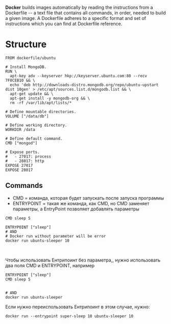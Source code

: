 **Docker** builds images automatically by reading the instructions from a Dockerfile -- a text file that contains all commands, in order, needed to build a given image. A Dockerfile adheres to a specific format and set of instructions which you can find at Dockerfile reference.

# Structure 

```
FROM dockerfile/ubuntu

# Install MongoDB.
RUN \
  apt-key adv --keyserver hkp://keyserver.ubuntu.com:80 --recv 7F0CEB10 && \
  echo 'deb http://downloads-distro.mongodb.org/repo/ubuntu-upstart dist 10gen' > /etc/apt/sources.list.d/mongodb.list && \
  apt-get update && \
  apt-get install -y mongodb-org && \
  rm -rf /var/lib/apt/lists/*

# Define mountable directories.
VOLUME ["/data/db"]

# Define working directory.
WORKDIR /data

# Define default command.
CMD ["mongod"]

# Expose ports.
#   - 27017: process
#   - 28017: http
EXPOSE 27017
EXPOSE 28017
```

## Commands 

- CMD = команда, которая будет запускать после запуска программы
- ENTRYPOINT = такая же команда, как CMD, но CMD заменяет параметры, а EntryPoint позволяет добавлять параметры

```
CMD sleep 5
```

```
ENTRYPOINT ["sleep"]
# AND 
# Docker run without parameter will be error
docker run ubuntu-sleeper 10
```
</br>

Чтобы использовать Ентрипоинт без параметра,, нужно использовать два поля CMD и ENTRYPOINT, например 
```
ENTRYPOINT ["sleep"]
CMD sleep 5


# AND 
docker run ubuntu-sleeper
```

Если нужно переиспользовать Ентрипоинт в этом случае, нужно:
```
docker run --entrypoint super-sleep 10 ubuntu-sleeper 10 
```
